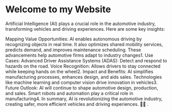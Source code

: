 <!DOCTYPE html>
<html lang="en">
<head>
    <meta charset="UTF-8">
    <meta name="viewport" content="width=device-width, initial-scale=1.0">
    
</head>
<body>
    <div class="container">
        <img src=""C:\Users\gokul\Downloads\AI in Automobiles.jpg"" alt=""C:\Users\gokul\Downloads\AI in Automobiles.jpg"">
        <h1>Welcome to my Website</h1>
        <p> Artificial Intelligence (AI) plays a crucial role in the automotive industry, transforming vehicles and driving experiences. Here are some key insights:

Mapping Value Opportunities:
AI enables autonomous driving by recognizing objects in real time.
It also optimizes shared mobility services, predicts demand, and improves maintenance scheduling.
These advancements help automotive firms adapt to industry changes1.
Use Cases:
Advanced Driver Assistance Systems (ADAS): Detect and respond to hazards on the road.
Voice Recognition: Allows drivers to stay connected while keeping hands on the wheel2.
Impact and Benefits:
AI simplifies manufacturing processes, enhances design, and aids sales.
Technologies like machine learning and computer vision drive innovation in vehicles3.
Future Outlook:
AI will continue to shape automotive design, production, and sales.
Smart robots and automation play a critical role in manufacturing4.
In summary, AI is revolutionizing the automotive industry, creating safer, more efficient vehicles and driving experiences. 🚗🤖
.</p>
    </div>
</body>
</html>
